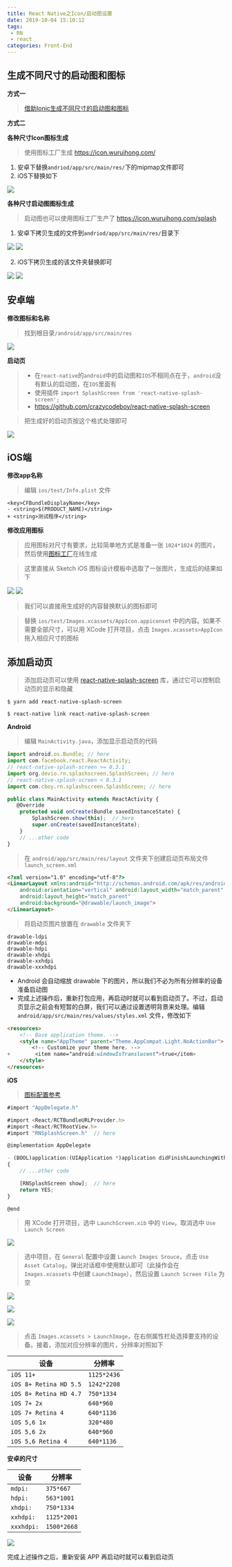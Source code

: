 ```yaml
---
title: React Native之Icon/启动图设置
date: 2019-10-04 15:10:12
tags: 
 - RN
 - react
categories: Front-End
---
```



## 生成不同尺寸的启动图和图标

**方式一**

> [借助Ionic生成不同尺寸的启动图和图标](http://blog.poetries.top/2019/01/10/ionic3-summary/#12-1-%E5%9B%BE%E6%A0%87%E7%94%9F%E6%88%90)

**方式二**

**各种尺寸Icon图标生成**

> 使用图标工厂生成 https://icon.wuruihong.com/

1. 安卓下替换`andriod/app/src/main/res/`下的mipmap文件即可
2. iOS下替换如下

![](http://blog.poetries.top/img-repo/2019/10/750.png)

**各种尺寸启动图图标生成**

> 启动图也可以使用图标工厂生产了 https://icon.wuruihong.com/splash

1. 安卓下拷贝生成的文件到`andriod/app/src/main/res/`目录下

![](http://blog.poetries.top/img-repo/2019/10/751.png)
![](http://blog.poetries.top/img-repo/2019/10/750.png)

2. iOS下拷贝生成的该文件夹替换即可

![](http://blog.poetries.top/img-repo/2019/10/752.png)
![](http://blog.poetries.top/img-repo/2019/10/753.png)

## 安卓端

**修改图标和名称**

> 找到根目录`/android/app/src/main/res`

![](http://blog.poetries.top/img-repo/2019/10/540.png)

**启动页**

> - 在`react-native`的`android`中的启动图和`IOS`不相同点在于，`android`没有默认的启动图，在`IOS`里面有
> - 使用插件 `import SplashScreen from 'react-native-splash-screen';`
> - https://github.com/crazycodeboy/react-native-splash-screen

> 把生成好的启动页按这个格式处理即可

![](http://blog.poetries.top/img-repo/2019/10/541.png)


## iOS端

**修改app名称**

> 编辑 `ios/test/Info.plist` 文件

```
<key>CFBundleDisplayName</key>
- <string>$(PRODUCT_NAME)</string>
+ <string>测试程序</string>
```

**修改应用图标**

> 应用图标对尺寸有要求，比较简单地方式是准备一张 `1024*1024` 的图片，然后使用[图标工厂](https://icon.wuruihong.com/)在线生成 

> 这里直接从 Sketch iOS 图标设计模板中选取了一张图片，生成后的结果如下

![](http://blog.poetries.top/img-repo/2019/10/744.png)
![](http://blog.poetries.top/img-repo/2019/10/745.png)

> 我们可以直接用生成好的内容替换默认的图标即可

> 替换 `ios/test/Images.xcassets/AppIcon.appiconset` 中的内容。如果不需要全部尺寸，可以用 XCode 打开项目，点击 `Images.xcassets>AppIcon` 拖入相应尺寸的图标

## 添加启动页

> 添加启动页可以使用 [react-native-splash-screen](https://github.com/crazycodeboy/react-native-splash-screen) 库，通过它可以控制启动页的显示和隐藏

```
$ yarn add react-native-splash-screen

$ react-native link react-native-splash-screen
```

**Android**

> 编辑 `MainActivity.java`，添加显示启动页的代码

```js
import android.os.Bundle; // here
import com.facebook.react.ReactActivity;
// react-native-splash-screen >= 0.3.1
import org.devio.rn.splashscreen.SplashScreen; // here
// react-native-splash-screen < 0.3.1
import com.cboy.rn.splashscreen.SplashScreen; // here

public class MainActivity extends ReactActivity {
   @Override
    protected void onCreate(Bundle savedInstanceState) {
        SplashScreen.show(this);  // here
        super.onCreate(savedInstanceState);
    }
    // ...other code
}
```

> 在 `android/app/src/main/res/layout` 文件夹下创建启动页布局文件 `launch_screen.xml`

```html
<?xml version="1.0" encoding="utf-8"?>
<LinearLayout xmlns:android="http://schemas.android.com/apk/res/android"
    android:orientation="vertical" android:layout_width="match_parent"
    android:layout_height="match_parent"
    android:background="@drawable/launch_image">
</LinearLayout>
```

> 将启动页图片放置在 `drawable` 文件夹下

```
drawable-ldpi
drawable-mdpi
drawable-hdpi
drawable-xhdpi
drawable-xxhdpi
drawable-xxxhdpi
```

- Android 会自动缩放 drawable 下的图片，所以我们不必为所有分辨率的设备准备启动图
- 完成上述操作后，重新打包应用，再启动时就可以看到启动页了。不过，启动页显示之前会有短暂的白屏，我们可以通过设置透明背景来处理。编辑 `android/app/src/main/res/values/styles.xml` 文件，修改如下

```html
<resources>
    <!-- Base application theme. -->
    <style name="AppTheme" parent="Theme.AppCompat.Light.NoActionBar">
        <!-- Customize your theme here. -->
+        <item name="android:windowIsTranslucent">true</item>
    </style>
</resources>
```

**iOS**

> [图标配置参考](https://github.com/phodal/growth/tree/master/ios/growth/Images.xcassets/AppIcon.appiconset)

```js
#import "AppDelegate.h"

#import <React/RCTBundleURLProvider.h>
#import <React/RCTRootView.h>
#import "RNSplashScreen.h"  // here

@implementation AppDelegate

- (BOOL)application:(UIApplication *)application didFinishLaunchingWithOptions:(NSDictionary *)launchOptions
{
    // ...other code

    [RNSplashScreen show];  // here
    return YES;
}

@end
```

> 用 XCode 打开项目，选中 `LaunchScreen.xib` 中的 `View`，取消选中 `Use Launch Screen`

![](http://blog.poetries.top/img-repo/2019/10/746.webp)

> 选中项目，在 `General` 配置中设置 `Launch Images Srouce`，点击 `Use Asset Catalog`，弹出对话框中使用默认即可（此操作会在 `Images.xcassets` 中创建 `LaunchImage`），然后设置 `Launch Screen File` 为空

![](http://blog.poetries.top/img-repo/2019/10/747.webp)

![](http://blog.poetries.top/img-repo/2019/10/754.png)

![](http://blog.poetries.top/img-repo/2019/10/755.png)

> 点击 `Images.xcassets > LaunchImage`，在右侧属性栏处选择要支持的设备。接着，添加对应分辨率的图片，分辨率对照如下


|设备	|分辨率|
|---|---|
|`iOS 11+	`| `1125*2436`|
|`iOS 8+ Retina HD 5.5`| 	`1242*2208`|
|`iOS 8+ Retina HD 4.7`| 	`750*1334`|
|`iOS 7+ 2x	`| `640*960`|
|`iOS 7+ Retina 4`| 	`640*1136`|
|`iOS 5,6 1x`| 	`320*480`|
|`iOS 5,6 2x`| 	`640*960`|
|`iOS 5,6 Retina 4`| 	`640*1136`|

**安卓的尺寸**

|设备	|分辨率|
|---|---|
|`mdpi:`|`375*667`|
|`hdpi:`|`563*1001`|
|`xhdpi:`|`750*1334`|
|`xxhdpi:`|`1125*2001`|
|`xxxhdpi:`|`1500*2668`|

![](http://blog.poetries.top/img-repo/2019/10/748.webp)

完成上述操作之后，重新安装 APP 再启动时就可以看到启动页

